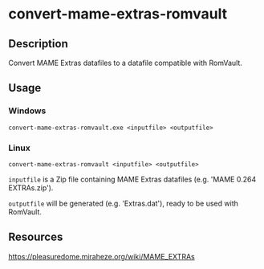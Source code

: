 # convert-mame-extras-romvault

## Description
Convert MAME Extras datafiles to a datafile compatible with RomVault.

## Usage
### Windows
`convert-mame-extras-romvault.exe <inputfile> <outputfile>`

### Linux
`convert-mame-extras-romvault <inputfile> <outputfile>`

`inputfile` is a Zip file containing MAME Extras datafiles (e.g. 'MAME 0.264 EXTRAs.zip').

`outputfile` will be generated (e.g. 'Extras.dat'), ready to be used with RomVault.

## Resources
https://pleasuredome.miraheze.org/wiki/MAME_EXTRAs
